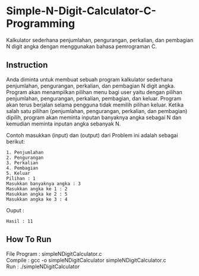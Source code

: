 # Simple-N-Digit-Calculator-C-Programming
Kalkulator sederhana penjumlahan, pengurangan, perkalian, dan pembagian N digit angka dengan menggunakan bahasa pemrograman C.

## Instruction
Anda diminta untuk membuat sebuah program kalkulator sederhana penjumlahan, pengurangan, perkalian, dan pembagian N digit angka. Program akan menampilkan pilihan menu bagi user yaitu dengan pilihan penjumlahan, pengurangan, perkalian, pembagian, dan keluar. Program akan terus berjalan selama pengguna tidak memilih pilihan keluar. Ketika salah satu pilihan (penjumlahan, pengurangan, perkalian, dan pembagian) dipilih, program akan meminta inputan banyaknya angka sebagai N dan kemudian meminta inputan angka sebanyak N.

Contoh masukkan (input) dan (output) dari Problem ini adalah sebagai berikut:

```
1. Penjumlahan
2. Pengurangan
3. Perkalian
4. Pembagian
5. Keluar
Pilihan : 1
Masukkan banyaknya angka : 3
Masukkan angka ke 1 : 2
Masukkan angka ke 2 : 5
Masukkan angka ke 3 : 4
```

Ouput :
```
Hasil : 11
```
## How To Run
File Program : simpleNDigitCalculator.c </br>
Compile : gcc -o simpleNDigitCalculator simpleNDigitCalculator.c </br>
Run : ./simpleNDigitCalculator </br>
